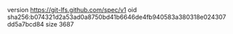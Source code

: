version https://git-lfs.github.com/spec/v1
oid sha256:b074321d2a53ad0a8750bd41b6646de4fb940583a380318e024307dd5a7bcd84
size 3687
